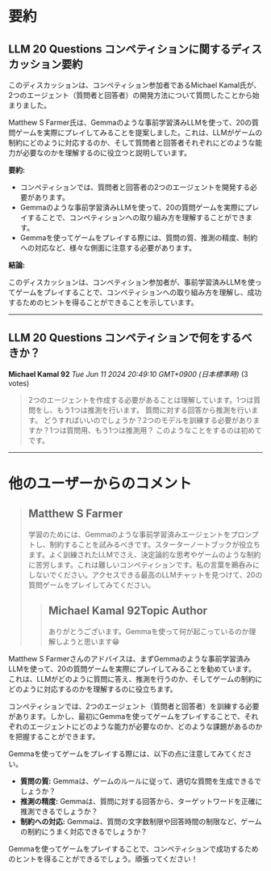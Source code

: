 # 要約 
## LLM 20 Questions コンペティションに関するディスカッション要約

このディスカッションは、コンペティション参加者であるMichael Kamal氏が、2つのエージェント（質問者と回答者）の開発方法について質問したことから始まりました。

Matthew S Farmer氏は、Gemmaのような事前学習済みLLMを使って、20の質問ゲームを実際にプレイしてみることを提案しました。これは、LLMがゲームの制約にどのように対応するのか、そして質問者と回答者それぞれにどのような能力が必要なのかを理解するのに役立つと説明しています。

**要約:**

* コンペティションでは、質問者と回答者の2つのエージェントを開発する必要があります。
* Gemmaのような事前学習済みLLMを使って、20の質問ゲームを実際にプレイすることで、コンペティションへの取り組み方を理解することができます。
* Gemmaを使ってゲームをプレイする際には、質問の質、推測の精度、制約への対応など、様々な側面に注意する必要があります。

**結論:**

このディスカッションは、コンペティション参加者が、事前学習済みLLMを使ってゲームをプレイすることで、コンペティションへの取り組み方を理解し、成功するためのヒントを得ることができることを示しています。


---
##  LLM 20 Questions コンペティションで何をするべきか？

**Michael Kamal 92** *Tue Jun 11 2024 20:49:10 GMT+0900 (日本標準時)* (3 votes)
> 2つのエージェントを作成する必要があることは理解しています。1つは質問をし、もう1つは推測を行います。
> 質問に対する回答から推測を行います。
> どうすればいいのでしょうか？2つのモデルを訓練する必要がありますか？1つは質問用、もう1つは推測用？
> このようなことをするのは初めてです。

---
# 他のユーザーからのコメント

> ## Matthew S Farmer
> 
> 学習のためには、Gemmaのような事前学習済みエージェントをプロンプトし、制約することを試みるべきです。スターターノートブックが役立ちます。よく訓練されたLLMでさえ、決定論的な思考やゲームのような制約に苦労します。これは難しいコンペティションです。私の言葉を鵜呑みにしないでください。アクセスできる最高のLLMチャットを見つけて、20の質問ゲームをプレイしてみてください。
> 
> 
> 
> > ## Michael Kamal 92Topic Author
> > 
> > ありがとうございます。Gemmaを使って何が起こっているのか理解しようと思います😁
> > 
> > 
> > 

Matthew S Farmerさんのアドバイスは、まずGemmaのような事前学習済みLLMを使って、20の質問ゲームを実際にプレイしてみることを勧めています。これは、LLMがどのように質問に答え、推測を行うのか、そしてゲームの制約にどのように対応するのかを理解するのに役立ちます。

コンペティションでは、2つのエージェント（質問者と回答者）を訓練する必要があります。しかし、最初にGemmaを使ってゲームをプレイすることで、それぞれのエージェントにどのような能力が必要なのか、どのような課題があるのかを把握することができます。

Gemmaを使ってゲームをプレイする際には、以下の点に注意してみてください。

* **質問の質:** Gemmaは、ゲームのルールに従って、適切な質問を生成できるでしょうか？
* **推測の精度:** Gemmaは、質問に対する回答から、ターゲットワードを正確に推測できるでしょうか？
* **制約への対応:** Gemmaは、質問の文字数制限や回答時間の制限など、ゲームの制約にうまく対応できるでしょうか？

Gemmaを使ってゲームをプレイすることで、コンペティションで成功するためのヒントを得ることができるでしょう。頑張ってください！ 

